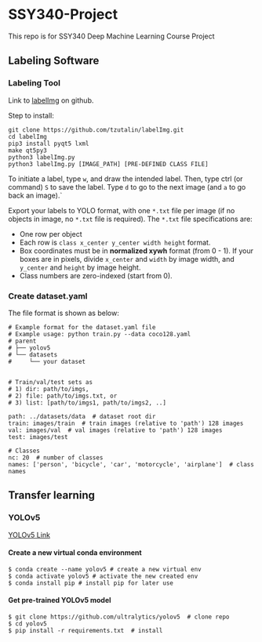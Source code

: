 # SSY340-Project
This repo is for SSY340 Deep Machine Learning Course Project

## Labeling Software

### Labeling Tool
Link to [labelImg](https://github.com/tzutalin/labelImg.git) on github.

Step to install:
```
git clone https://github.com/tzutalin/labelImg.git
cd labelImg
pip3 install pyqt5 lxml
make qt5py3
python3 labelImg.py
python3 labelImg.py [IMAGE_PATH] [PRE-DEFINED CLASS FILE]
```

To initiate a label, type `w`, and draw the intended label. Then, type ctrl (or command) `S` to save the label. Type `d` to go to the next image (and `a` to go back an image).`

Export your labels to YOLO format, with one `*.txt` file per image (if no objects in image, no `*.txt` file is required). The `*.txt` file specifications are:

+ One row per object
+ Each row is `class x_center y_center width height` format.
+ Box coordinates must be in **normalized xywh** format (from 0 - 1). If your boxes are in pixels, divide `x_center` and `width` by image width, and `y_center` and `height` by image height.
+ Class numbers are zero-indexed (start from 0).

### Create dataset.yaml

The file format is shown as below:
```
# Example format for the dataset.yaml file
# Example usage: python train.py --data coco128.yaml
# parent
# ├── yolov5
# └── datasets
#     └── your dataset


# Train/val/test sets as 
# 1) dir: path/to/imgs, 
# 2) file: path/to/imgs.txt, or 
# 3) list: [path/to/imgs1, path/to/imgs2, ..]

path: ../datasets/data  # dataset root dir
train: images/train  # train images (relative to 'path') 128 images
val: images/val  # val images (relative to 'path') 128 images
test: images/test

# Classes
nc: 20  # number of classes
names: ['person', 'bicycle', 'car', 'motorcycle', 'airplane']  # class names
```

## Transfer learning

### YOLOv5
[YOLOv5 Link](https://github.com/ultralytics/yolov5)
#### Create a new virtual conda environment
```
$ conda create --name yolov5 # create a new virtual env
$ conda activate yolov5 # activate the new created env
$ conda install pip # install pip for later use
```

#### Get pre-trained YOLOv5 model

```
$ git clone https://github.com/ultralytics/yolov5  # clone repo
$ cd yolov5
$ pip install -r requirements.txt  # install
```